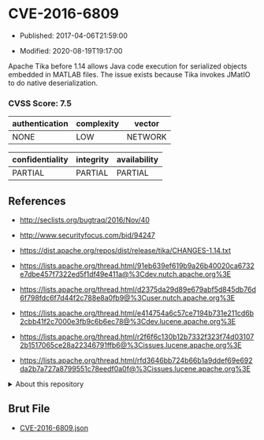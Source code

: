 # CVE-2016-6809

- Published: 2017-04-06T21:59:00

- Modified: 2020-08-19T19:17:00

Apache Tika before 1.14 allows Java code execution for serialized objects embedded in MATLAB files. The issue exists because Tika invokes JMatIO to do native deserialization.

### CVSS Score: **7.5**

| authentication | complexity | vector |
| --- | --- | --- |
| NONE | LOW | NETWORK |

| confidentiality | integrity | availability |
| --- | --- | --- |
| PARTIAL | PARTIAL | PARTIAL |

## References

* http://seclists.org/bugtraq/2016/Nov/40

* http://www.securityfocus.com/bid/94247

* https://dist.apache.org/repos/dist/release/tika/CHANGES-1.14.txt

* https://lists.apache.org/thread.html/91eb639ef619b9a26b40020ca6732e7dbe457f7322ed5f1df49e411a@%3Cdev.nutch.apache.org%3E

* https://lists.apache.org/thread.html/d2375da29d89e679abf5d845db76d6f798fdc6f7d44f2c788e8a0fb9@%3Cuser.nutch.apache.org%3E

* https://lists.apache.org/thread.html/e414754a6c57ce7194b731e211cd6b2cbb41f2c7000e3fb9c6b6ec78@%3Cdev.lucene.apache.org%3E

* https://lists.apache.org/thread.html/r2f6f6c130b12b7332f323f74d031072b1517065ce28a22346791ffb6@%3Cissues.lucene.apache.org%3E

* https://lists.apache.org/thread.html/rfd3646bb724b66b1a9ddef69e692da2b7a727a8799551c78eedf0a0f@%3Cissues.lucene.apache.org%3E

<details>
<summary>About this repository</summary> 

  This repository is part of the project [Live Hack CVE](https://github.com/Live-Hack-CVE). Main website can be found [www.live-hack.org](https://www.live-hack.org) 
  
  Made by [Sn0wAlice](https://github.com/Sn0wAlice) for the people that care about security and need to have a feed of the latest CVEs. Hope you enjoy it, don't forget to star the repo and follow me on [Twitter](https://twitter.com/Sn0wAlice) and [Github](https://github.com/Sn0wAlice). And that is my [personnal website](https://www.alice-snow.me/)

  - [Home Page](https://github.com/Live-Hack-CVE)
  - [Framework](https://github.com/Live-Hack-CVE/cve-framework)
  - [CVE database](https://github.com/Live-Hack-CVE/full_database)
  - [Changelog](https://github.com/Live-Hack-CVE/Changelog)
</details>

## Brut File

* [CVE-2016-6809.json](https://raw.githubusercontent.com/Live-Hack-CVE/full_database/main/cves/2016/CVE-2016-6809.json)

